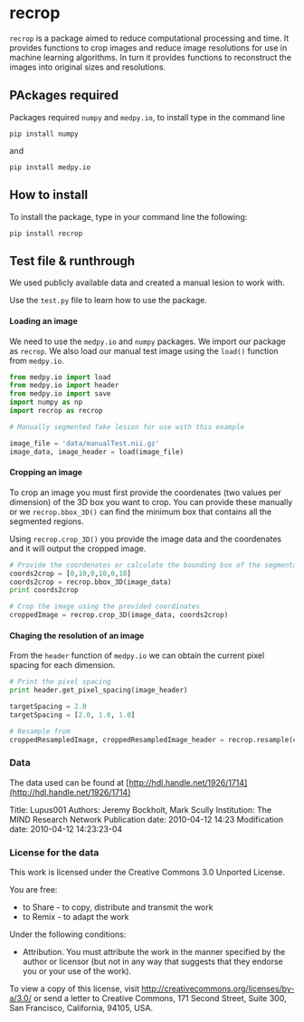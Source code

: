 # recrop

`recrop` is a package aimed to reduce computational processing and time. It provides functions to crop images and reduce image resolutions for use in machine learning algorithms. In turn it provides functions to reconstruct the images into original sizes and resolutions.

## PAckages required 

Packages required `numpy` and `medpy.io`, to install type in the command line

`pip install numpy`

and 

`pip install medpy.io`

## How to install

To install the package, type in your command line the following:

`pip install recrop`

## Test file & runthrough
We used publicly available data and created a manual lesion to work with. 

Use the `test.py` file to learn how to use the package.

#### Loading an image
We need to use the `medpy.io` and `numpy` packages. We import our package as `recrop`. We also load our manual test image using the `load()` function from `medpy.io`.

```python
from medpy.io import load
from medpy.io import header
from medpy.io import save
import numpy as np
import recrop as recrop

# Manually segmented fake lesion for use with this example

image_file = 'data/manualTest.nii.gz'
image_data, image_header = load(image_file)
```

#### Cropping an image
To crop an image you must first provide the coordenates (two values per dimension) of the 3D box you want to crop. You can provide these manually or we `recrop.bbox_3D()` can find the minimum box that contains all the segmented regions.

Using `recrop.crop_3D()` you provide the image data and the coordenates and it will output the cropped image. 

```python
# Provide the coordenates or calculate the bounding box of the segmentation
coords2crop = [0,10,0,10,0,10]
coords2crop = recrop.bbox_3D(image_data)
print coords2crop

# Crop the image using the provided coordinates
croppedImage = recrop.crop_3D(image_data, coords2crop)
```

#### Chaging the resolution of an image

From the `header` function of `medpy.io` we can obtain the current pixel spacing for each dimension.

```python
# Print the pixel spacing
print header.get_pixel_spacing(image_header)

targetSpacing = 2.0
targetSpacing = [2.0, 1.0, 1.0]

# Resample from 
croppedResampledImage, croppedResampledImage_header = recrop.resample(croppedImage, image_header,targetSpacing)

```


### Data 
The data used can be found at [http://hdl.handle.net/1926/1714](http://hdl.handle.net/1926/1714)

Title: Lupus001
Authors: Jeremy Bockholt, Mark Scully
Institution: The MIND Research Network
Publication date: 2010-04-12 14:23
Modification date: 2010-04-12 14:23:23-04

### License for the data 
This work is licensed under the Creative Commons 3.0 Unported License.

You are free:
  * to Share - to copy, distribute and transmit the work
  * to Remix - to adapt the work

Under the following conditions:
  * Attribution. You must attribute the work in the manner specified by the author or licensor 
   (but not in any way that suggests that they endorse you or your use of the work).

To view a copy of this license, visit http://creativecommons.org/licenses/by-a/3.0/ 
or send a letter to Creative Commons, 171 Second Street, Suite 300, San Francisco, California, 94105, USA.